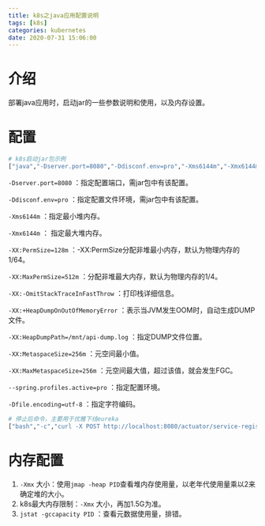 ```yaml
---
title: k8s之java应用配置说明
tags: [k8s]
categories: kubernetes
date: 2020-07-31 15:06:00
---
```


# 介绍

部署java应用时，启动jar的一些参数说明和使用，以及内存设置。

# 配置

```bash
# k8s启动jar包示例
["java","-Dserver.port=8080","-Ddisconf.env=pro","-Xms6144m","-Xmx6144m","-XX:PermSize=128m","-XX:-OmitStackTraceInFastThrow","-XX:+HeapDumpOnOutOfMemoryError","-XX:HeapDumpPath=/mnt/api-dump.log","-XX:MetaspaceSize=256m","-XX:MaxMetaspaceSize=256m","-jar","/data/mamahao-app-web.jar","--spring.profiles.active=pro","-Dfile.encoding=utf-8"]
```

`-Dserver.port=8080` ：指定配置端口，需jar包中有该配置。

`-Ddisconf.env=pro` ：指定配置文件环境，需jar包中有该配置。

`-Xms6144m` ：指定最小堆内存。

`-Xmx6144m` ： 指定最大堆内存。

`-XX:PermSize=128m` ：-XX:PermSize分配非堆最小内存，默认为物理内存的1/64。

`-XX:MaxPermSize=512m` ：分配非堆最大内存，默认为物理内存的1/4。 

`-XX:-OmitStackTraceInFastThrow` ：打印栈详细信息。

`-XX:+HeapDumpOnOutOfMemoryError` ：表示当JVM发生OOM时，自动生成DUMP文件。

`-XX:HeapDumpPath=/mnt/api-dump.log` ：指定DUMP文件位置。

`-XX:MetaspaceSize=256m` ：元空间最小值。

`-XX:MaxMetaspaceSize=256m` ：元空间最大值，超过该值，就会发生FGC。

`--spring.profiles.active=pro` ：指定配置环境。

`-Dfile.encoding=utf-8` ：指定字符编码。

```bash
# 停止后命令，主要用于优雅下线eureka
["bash","-c","curl -X POST http://localhost:8080/actuator/service-registry?status=down -H \"Content-Type:application/vnd.spring-boot.actuator.v2+json;charset=UTF-8\";sleep 40"]
```

# 内存配置

1. `-Xmx` 大小：使用`jmap -heap PID`查看堆内存使用量，以老年代使用量乘以2来确定堆的大小。
2. k8s最大内存限制：`-Xmx` 大小，再加1.5G为准。
3. `jstat -gccapacity PID` ：查看元数据使用量，排错。

